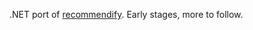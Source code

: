 .NET port of [recommendify](https://github.com/paulasmuth/recommendify). Early stages, more to follow.